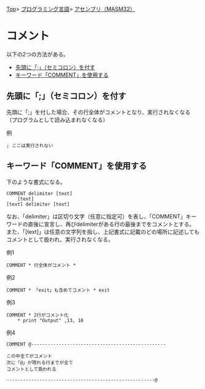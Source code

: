 [Top](../../../index.md)\>
[プログラミング言語](../../pgl.md)\>
[アセンブリ（MASM32）](../language_0001.md)

# コメント

以下の2つの方法がある。

+ [先頭に「;」（セミコロン）を付す](#先頭にセミコロンを付す)
+ [キーワード「COMMENT」を使用する](#キーワードcommentを使用する)

## 先頭に「;」（セミコロン）を付す

先頭に「;」を付した場合、その行全体がコメントとなり、実行されなくなる  
（プログラムとして読み込まれなくなる）

例

```; ここは実行されない```



## キーワード「COMMENT」を使用する

下のような書式になる。

    COMMENT delimiter [text]
        [text]
    [text] delimiter [text]

なお、「delimiter」は区切り文字（任意に指定可）を表し、「COMMENT」キーワードの直後に宣言し、再びdelimiterがある行の最後までをコメントとする。  
また、「\[text\]」は任意の文字列を指し、上記書式に記載のどの場所に記述してもコメントとして扱われ、実行されなくなる。

例1

```COMMENT * 行全体がコメント *```

例2

```COMMENT * 「exit」も含めてコメント * exit```

例3

    COMMENT * 2行がコメント化
        * print "Output" ,13, 10

例4

    COMMENT @-------------------------------------------------

    この中全てがコメント
    次に「@」が現れる行までが全て
    コメントとして扱われる

    ------------------------------------------------------@
